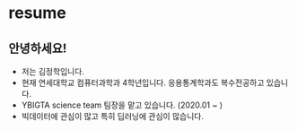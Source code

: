 # resume

## 안녕하세요!
* 저는 김정학입니다. 
* 현재 연세대학교 컴퓨터과학과 4학년입니다. 응용통계학과도 복수전공하고 있습니다.
* YBIGTA science team 팀장을 맡고 있습니다. (2020.01 ~ )
* 빅데이터에 관심이 많고 특히 딥러닝에 관심이 많습니다.
